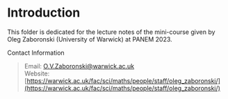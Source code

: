 # Introduction

This folder is dedicated for the lecture notes of the mini-course given by Oleg Zaboronski (University of Warwick) at PANEM 2023.

Contact Information
> Email: O.V.Zaboronski@warwick.ac.uk \
> Website: [https://warwick.ac.uk/fac/sci/maths/people/staff/oleg_zaboronski/](https://warwick.ac.uk/fac/sci/maths/people/staff/oleg_zaboronski/)
